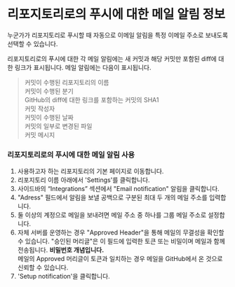 # 리포지토리로의 푸시에 대한 메일 알림 정보   
누군가가 리포지토리로 푸시할 때 자동으로 이메일 알림을 특정 이메일 주소로 보내도록 선택할 수 있습니다.  

리포지토리로의 푸시에 대한 각 메일 알림에는 새 커밋과 해당 커밋만 포함된 diff에 대한 링크가 표시됩니다. 메일 알림에는 다음이 표시됩니다.  

> 커밋이 수행된 리포지토리의 이름  
> 커밋이 수행된 분기  
> GitHub의 diff에 대한 링크를 포함하는 커밋의 SHA1  
> 커밋 작성자  
> 커밋이 수행된 날짜  
> 커밋의 일부로 변경된 파일  
> 커밋 메시지  

### 리포지토리로의 푸시에 대한 메일 알림 사용  
1. 사용하고자 하는 리포지토리의 기본 페이지로 이동합니다.   
2. 리포지토리 이름 아래에서 'Settings'를 클릭합니다.  
3. 사이드바의 “Integrations” 섹션에서 "Email notification" 알림을 클릭합니다.  
4. "Adress" 필드에서 알림을 보낼 공백으로 구분된 최대 두 개의 메일 주소를 입력합니다.  
5. 둘 이상의 계정으로 메일을 보내려면 메일 주소 중 하나를 그룹 메일 주소로 설정합니다.  
6. 자체 서버를 운영하는 경우 "Approved Header"을 통해 메일의 무결성을 확인할 수 있습니다. "승인된 머리글"은 이 필드에 입력한 토큰 또는 비밀이며 메일과 함께 전송됩니다. **비밀번호 개념입니다.**  
   메일의 Approved 머리글이 토큰과 일치하는 경우 메일을 GitHub에서 온 것으로 신뢰할 수 있습니다.  
7. 'Setup notification'을 클릭합니다.  
